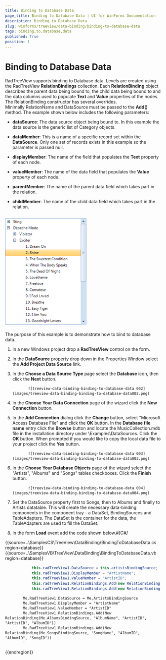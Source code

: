 ```yaml
---
title: Binding to Database Data
page_title: Binding to Database Data | UI for WinForms Documentation
description: Binding to Database Data
slug: winforms/treeview/data-binding/binding-to-database-data
tags: binding,to,database,data
published: True
position: 1
---
```


# Binding to Database Data



RadTreeView supports binding to Database data.
        Levels are created using the RadTreeView __RelationBindings__ collection.
        Each __RelationBinding__ object describes the parent data being bound to,
        the child data being bound to and the data columns used to populate __Text__
        and __Value__ properties of the nodes.
        The RelationBinding
        constructor has several overrides. Minimally RelationName and DataSource must be passed to the
        __Add()__ method. The example shown below includes the following parameters:
      

* __dataSource__: The data source object being bound to. In this example the data source is the generic list of Category objects.
          

* __dataMember__: This is a name of a specific record set within the __DataSource__. Only one set of records exists in this example so the parameter is passed null.
          

* __displayMember__: The name of the field that populates the __Text__ property of each node. 
          

* __valueMember__: The name of the data field that populates the __Value__ property of each node.
          

* __parentMember__: The name of the parent data field which takes part in the relation.
          

* __childMember__: The name of the child data field which takes part in the relation.
          

## ![treeview-data-binding-binding-to-database-data 001](images/treeview-data-binding-binding-to-database-data001.png)

The purpose of this example is to demonstrate how to bind to database data.
        

1. In a new Windows project drop a __RadTreeView__ control on the form.

1. In the __DataSource__ property drop down in the Properties
                Window select the __Add Project Data Source__ link.

1. In the __Choose a Data Source Type__ page select
              the __Database__ icon, then click the __Next__ button.

              ![treeview-data-binding-binding-to-database-data 002](images/treeview-data-binding-binding-to-database-data002.png)

1. In the __Choose Your Data Connection__ page
                of the wizard click the __New Connection__ button.

1. In the __Add Connection__ dialog click the
              __Change__ button, select "Microsoft Access Database File" and
              click the __OK__ button. In the __Database file name__
              entry click the __Browse__ button and locate the MusicCollection.mdb file
              in the installation directory under \Examples\DataSources. Click the __OK__ button.
              When prompted if you would like to copy the local data file to your project click the
              __Yes__ button.

              ![treeview-data-binding-binding-to-database-data 003](images/treeview-data-binding-binding-to-database-data003.png)

1. In the __Choose Your Database Objects__ page of the wizard select the "Artists", "Albums" and "Songs" tables checkboxes.
              Click the __Finish__ button.

              ![treeview-data-binding-binding-to-database-data 004](images/treeview-data-binding-binding-to-database-data004.png)

1. Set the DataSource property first to Songs, then to Albums and finally to Artists datatable. This will create the
              necessary data-binding components in the component tray - a DataSet, BindingSources and TableAdapters.
              The DataSet is the container for the data, the TableAdapters are used to fill the DataSet.

1. In the form __Load__ event add the code shown below.#_[C#]_

	



{{source=..\SamplesCS\TreeView\DataBinding\BindingToDatabaseData.cs region=database}} 
{{source=..\SamplesVB\TreeView\DataBinding\BindingToDatabaseData.vb region=database}} 

````C#
            this.radTreeView1.DataSource = this.artistsBindingSource;
            this.radTreeView1.DisplayMember = "ArtistName";
            this.radTreeView1.ValueMember = "ArtistID";
            this.radTreeView1.RelationBindings.Add(new RelationBinding(this.albumsBindingSource, "AlbumName", "ArtistID", "ArtistID", "AlbumID"));
            this.radTreeView1.RelationBindings.Add(new RelationBinding(this.songsBindingSource, "SongName", "AlbumID", "AlbumID", "SongID"));
````
````VB.NET
        Me.RadTreeView1.DataSource = Me.ArtistsBindingSource
        Me.RadTreeView1.DisplayMember = "ArtistName"
        Me.RadTreeView1.ValueMember = "ArtistID"
        Me.RadTreeView1.RelationBindings.Add(New RelationBinding(Me.AlbumsBindingSource, "AlbumName", "ArtistID", "ArtistID", "AlbumID"))
        Me.RadTreeView1.RelationBindings.Add(New RelationBinding(Me.SongsBindingSource, "SongName", "AlbumID", "AlbumID", "SongID"))
        '
````

{{endregion}} 



